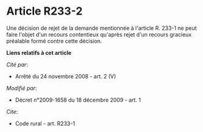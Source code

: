 # Article R233-2

Une décision de rejet de la demande mentionnée à l'article R. 233-1 ne peut faire l'objet d'un recours contentieux qu'après
rejet d'un recours gracieux préalable formé contre cette décision.

**Liens relatifs à cet article**

_Cité par_:

  - Arrêté du 24 novembre 2008 - art. 2 (V)

_Modifié par_:

  - Décret n°2009-1658 du 18 décembre 2009 - art. 1

_Cite_:

  - Code rural - art. R233-1
